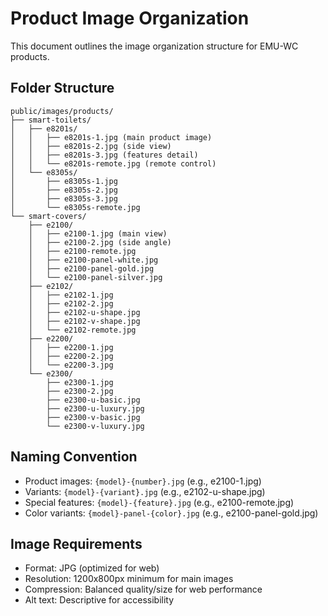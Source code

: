 # Product Image Organization

This document outlines the image organization structure for EMU-WC products.

## Folder Structure

```
public/images/products/
├── smart-toilets/
│   ├── e8201s/
│   │   ├── e8201s-1.jpg (main product image)
│   │   ├── e8201s-2.jpg (side view)
│   │   ├── e8201s-3.jpg (features detail)
│   │   └── e8201s-remote.jpg (remote control)
│   └── e8305s/
│       ├── e8305s-1.jpg
│       ├── e8305s-2.jpg
│       ├── e8305s-3.jpg
│       └── e8305s-remote.jpg
└── smart-covers/
    ├── e2100/
    │   ├── e2100-1.jpg (main view)
    │   ├── e2100-2.jpg (side angle)
    │   ├── e2100-remote.jpg
    │   ├── e2100-panel-white.jpg
    │   ├── e2100-panel-gold.jpg
    │   └── e2100-panel-silver.jpg
    ├── e2102/
    │   ├── e2102-1.jpg
    │   ├── e2102-2.jpg
    │   ├── e2102-u-shape.jpg
    │   ├── e2102-v-shape.jpg
    │   └── e2102-remote.jpg
    ├── e2200/
    │   ├── e2200-1.jpg
    │   ├── e2200-2.jpg
    │   └── e2200-3.jpg
    └── e2300/
        ├── e2300-1.jpg
        ├── e2300-2.jpg
        ├── e2300-u-basic.jpg
        ├── e2300-u-luxury.jpg
        ├── e2300-v-basic.jpg
        └── e2300-v-luxury.jpg
```

## Naming Convention

- Product images: `{model}-{number}.jpg` (e.g., e2100-1.jpg)
- Variants: `{model}-{variant}.jpg` (e.g., e2102-u-shape.jpg)
- Special features: `{model}-{feature}.jpg` (e.g., e2100-remote.jpg)
- Color variants: `{model}-panel-{color}.jpg` (e.g., e2100-panel-gold.jpg)

## Image Requirements

- Format: JPG (optimized for web)
- Resolution: 1200x800px minimum for main images
- Compression: Balanced quality/size for web performance
- Alt text: Descriptive for accessibility